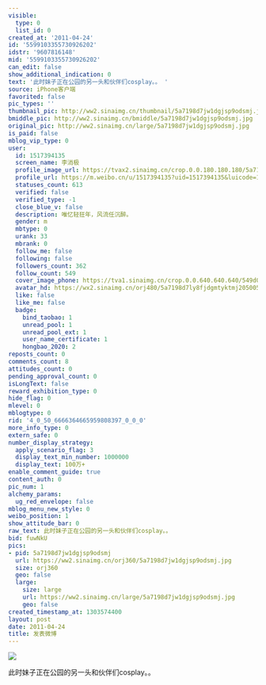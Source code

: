 ```yaml
---
visible:
  type: 0
  list_id: 0
created_at: '2011-04-24'
id: '5599103355730926202'
idstr: '9607816148'
mid: '5599103355730926202'
can_edit: false
show_additional_indication: 0
text: '此时妹子正在公园的另一头和伙伴们cosplay。。 '
source: iPhone客户端
favorited: false
pic_types: ''
thumbnail_pic: http://ww2.sinaimg.cn/thumbnail/5a7198d7jw1dgjsp9odsmj.jpg
bmiddle_pic: http://ww2.sinaimg.cn/bmiddle/5a7198d7jw1dgjsp9odsmj.jpg
original_pic: http://ww2.sinaimg.cn/large/5a7198d7jw1dgjsp9odsmj.jpg
is_paid: false
mblog_vip_type: 0
user:
  id: 1517394135
  screen_name: 李消极
  profile_image_url: https://tvax2.sinaimg.cn/crop.0.0.180.180.180/5a7198d7ly8fjdgmtyktmj20500500so.jpg?KID=imgbed,tva&Expires=1606400074&ssig=peOuppBDk8
  profile_url: https://m.weibo.cn/u/1517394135?uid=1517394135&luicode=10000011&lfid=2304131517394135_-_WEIBO_SECOND_PROFILE_WEIBO
  statuses_count: 613
  verified: false
  verified_type: -1
  close_blue_v: false
  description: 唯忆轻狂年，风流任沉醉。
  gender: m
  mbtype: 0
  urank: 33
  mbrank: 0
  follow_me: false
  following: false
  followers_count: 362
  follow_count: 549
  cover_image_phone: https://tva1.sinaimg.cn/crop.0.0.640.640.640/549d0121tw1egm1kjly3jj20hs0hsq4f.jpg
  avatar_hd: https://wx2.sinaimg.cn/orj480/5a7198d7ly8fjdgmtyktmj20500500so.jpg
  like: false
  like_me: false
  badge:
    bind_taobao: 1
    unread_pool: 1
    unread_pool_ext: 1
    user_name_certificate: 1
    hongbao_2020: 2
reposts_count: 0
comments_count: 8
attitudes_count: 0
pending_approval_count: 0
isLongText: false
reward_exhibition_type: 0
hide_flag: 0
mlevel: 0
mblogtype: 0
rid: '4_0_50_6666364665959808397_0_0_0'
more_info_type: 0
extern_safe: 0
number_display_strategy:
  apply_scenario_flag: 3
  display_text_min_number: 1000000
  display_text: 100万+
enable_comment_guide: true
content_auth: 0
pic_num: 1
alchemy_params:
  ug_red_envelope: false
mblog_menu_new_style: 0
weibo_position: 1
show_attitude_bar: 0
raw_text: 此时妹子正在公园的另一头和伙伴们cosplay。。 ​​​
bid: fuwNkU
pics:
- pid: 5a7198d7jw1dgjsp9odsmj
  url: https://ww2.sinaimg.cn/orj360/5a7198d7jw1dgjsp9odsmj.jpg
  size: orj360
  geo: false
  large:
    size: large
    url: https://ww2.sinaimg.cn/large/5a7198d7jw1dgjsp9odsmj.jpg
    geo: false
created_timestamp_at: 1303574400
layout: post
date: 2011-04-24
title: 发表微博
---
```


![](https://image.baidu.com/search/down?url=http://ww2.sinaimg.cn/large/5a7198d7jw1dgjsp9odsmj.jpg)

此时妹子正在公园的另一头和伙伴们cosplay。。 


